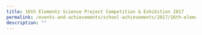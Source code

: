 ```yaml
---
title: 16th Elementz Science Project Competition & Exhibition 2017
permalink: /events-and-achievements/school-achievements/2017/16th-elementz-science-project/
description: ""
---
```

